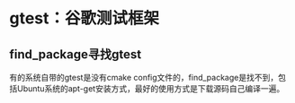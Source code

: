 # gtest：谷歌测试框架

## find_package寻找gtest
有的系统自带的gtest是没有cmake config文件的，find_package是找不到，包括Ubuntu系统的apt-get安装方式，最好的使用方式是下载源码自己编译一遍。

